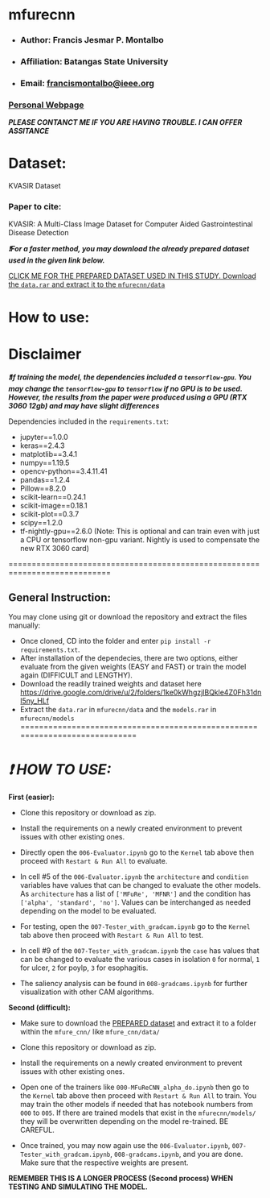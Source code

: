 # mfurecnn
- ### Author: Francis Jesmar P. Montalbo
- ### Affiliation: Batangas State University
- ### Email: francismontalbo@ieee.org
### <p><a href="https://francismontalbo.github.io">Personal Webpage</a></p>
***PLEASE CONTANCT ME IF YOU ARE HAVING TROUBLE. I CAN OFFER ASSITANCE***

# Dataset: 
<p><a href="https://datasets.simula.no/kvasir/"></a>KVASIR Dataset</p>
<h3>Paper to cite:</h3>
<p>KVASIR: A Multi-Class Image Dataset for Computer Aided Gastrointestinal Disease Detection</p>

***:heavy_exclamation_mark:For a faster method, you may download the already prepared dataset used in the given link below.*** 

<a href="https://drive.google.com/drive/u/2/folders/1ke0kWhgzjlBQkle4Z0Fh31dnl5ny_HLf">CLICK ME FOR THE PREPARED DATASET USED IN THIS STUDY. Download the `data.rar` and extract it to the `mfurecnn/data`</a>

# How to use:
# Disclaimer
***:heavy_exclamation_mark:If training the model, the dependencies included a `tensorflow-gpu`. You may change the `tensorflow-gpu` to `tensorflow` if no GPU is to be used. However, the results from the paper were produced using a GPU (RTX 3060 12gb) and may have slight differences***

Dependencies included in the `requirements.txt`: 
- jupyter==1.0.0
- keras==2.4.3
- matplotlib==3.4.1
- numpy==1.19.5
- opencv-python==3.4.11.41
- pandas==1.2.4
- Pillow==8.2.0
- scikit-learn==0.24.1
- scikit-image==0.18.1
- scikit-plot==0.3.7
- scipy==1.2.0
- tf-nightly-gpu==2.6.0 (Note: This is optional and can train even with just a CPU or tensorflow non-gpu variant. Nightly is used to compensate the new RTX 3060 card)

============================================================================
## General Instruction:
You may clone using git or download the repository and extract the files manually:
- Once cloned, CD into the folder and enter `pip install -r requirements.txt`. 
- After installation of the dependecies, there are two options, either evaluate from the given weights (EASY and FAST) or train the model again (DIFFICULT and LENGTHY).
- Download the readily trained weights and dataset here https://drive.google.com/drive/u/2/folders/1ke0kWhgzjlBQkle4Z0Fh31dnl5ny_HLf
- Extract the `data.rar` in `mfurecnn/data` and the `models.rar` in `mfurecnn/models`
============================================================================

***:heavy_exclamation_mark: HOW TO USE:*** 
================================================================================================
**First (easier):**
- Clone this repository or download as zip.

- Install the requirements on a newly created environment to prevent issues with other existing ones.

- Directly open the `006-Evaluator.ipynb` go to the `Kernel` tab above then proceed with `Restart & Run All` to evaluate. 

- In cell #5 of the `006-Evaluator.ipynb` the `architecture` and `condition` variables have values that can be changed to evaluate the other models. As `architecture` has a list of `['MFuRe', 'MFNR']` and the condition has `['alpha', 'standard', 'no']`. Values can be interchanged as needed depending on the model to be evaluated. 

- For testing, open the `007-Tester_with_gradcam.ipynb` go to the `Kernel` tab above then proceed with `Restart & Run All` to test.

- In cell #9 of the `007-Tester_with_gradcam.ipynb` the `case` has values that can be changed to evaluate the various cases in isolation `0` for normal, `1` for ulcer, `2` for poylp, `3` for esophagitis.

- The saliency analysis can be found in `008-gradcams.ipynb` for further visualization with other CAM algorithms.

**Second (difficult):**
- Make sure to download the <a href="https://drive.google.com/drive/folders/1WVKRTS5Wg8FdL7GCKwebIUz9jXnKx9nH?usp=sharing">PREPARED dataset</a> and extract it to a folder within the `mfure_cnn/` like `mfure_cnn/data/`

- Clone this repository or download as zip.

- Install the requirements on a newly created environment to prevent issues with other existing ones.

- Open one of the trainers like `000-MFuReCNN_alpha_do.ipynb` then go to the `Kernel` tab above then proceed with `Restart & Run All` to train. You may train the other models if needed that has notebook numbers from `000` to `005`. If there are trained models that exist in the `mfurecnn/models/` they will be overwritten depending on the model re-trained. BE CAREFUL. 

- Once trained, you may now again use the `006-Evaluator.ipynb`, `007-Tester_with_gradcam.ipynb`, `008-gradcams.ipynb`, and you are done. Make sure that the respective weights are present.

**REMEMBER THIS IS A LONGER PROCESS (Second process) WHEN TESTING AND SIMULATING THE MODEL.**


